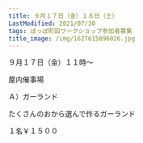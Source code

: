 ```yaml
---
title: ９月１７日（金）１８日（土）
LastModified: 2021/07/30
tags: ぽっぽ町田ワークショップ参加者募集
title_image: /img/1627615896026.jpg
---
```

９月１７日（金）１１時～

屋内催事場

Ａ）ガーランド

たくさんのおから選んで作るガーランド

１名￥１５００